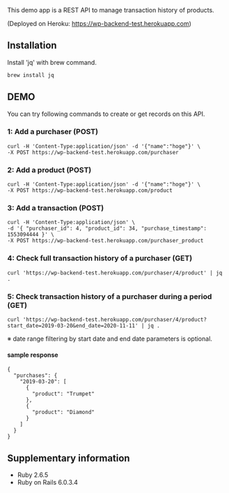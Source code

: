 This demo app is a REST API to manage transaction history of products.

(Deployed on Heroku: https://wp-backend-test.herokuapp.com)

## Installation

Install 'jq' with brew command.

```bash
brew install jq
```

## DEMO

You can try following commands to create or get records on this API.

### 1: Add a purchaser (POST)

```terminal
curl -H 'Content-Type:application/json' -d '{"name":"hoge"}' \
-X POST https://wp-backend-test.herokuapp.com/purchaser
```

### 2: Add a product (POST)

```terminal
curl -H 'Content-Type:application/json' -d '{"name":"hoge"}' \
-X POST https://wp-backend-test.herokuapp.com/product
```

### 3: Add a transaction (POST)

```terminal
curl -H 'Content-Type:application/json' \
-d '{ "purchaser_id": 4, "product_id": 34, "purchase_timestamp": 1553094444 }' \
-X POST https://wp-backend-test.herokuapp.com/purchaser_product
```

### 4: Check full transaction history of a purchaser (GET)

```terminal
curl 'https://wp-backend-test.herokuapp.com/purchaser/4/product' | jq .
```

### 5: Check transaction history of a purchaser during a period (GET)

```terminal
curl 'https://wp-backend-test.herokuapp.com/purchaser/4/product?start_date=2019-03-20&end_date=2020-11-11' | jq .
```

※ date range filtering by start date and end date parameters is optional.

#### sample response

```terminal
{
  "purchases": {
    "2019-03-20": [
      {
        "product": "Trumpet"
      },
      {
        "product": "Diamond"
      }
    ]
  }
}
```

## Supplementary information

- Ruby 2.6.5
- Ruby on Rails 6.0.3.4
